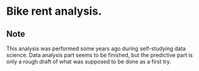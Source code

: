 # Bike rent analysis.

## Note
This analysis was performed some years ago during self-studying data science. 
Data analysis part seems to be finished, but the predictive part is only a rough draft of what was supposed to be done as a first try.

